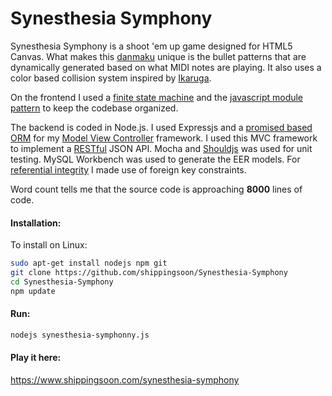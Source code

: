 Synesthesia Symphony
====================

Synesthesia Symphony is a shoot 'em up game designed for HTML5 Canvas. What makes this <a href="https://en.wikipedia.org/wiki/Shoot_%27em_up#Types" target="_blank">danmaku</a> unique is the bullet patterns that are dynamically generated based on what MIDI notes are playing. It also uses a color based collision system inspired by <a href="https://en.wikipedia.org/wiki/Ikaruga" target="_blank">Ikaruga</a>. 

On the frontend I used a <a href="https://github.com/shippingsoon/Finite-State-Machine" target="_blank">finite state machine</a> and the <a href="http://www.adequatelygood.com/JavaScript-Module-Pattern-In-Depth.html" target="_blank">javascript module pattern</a> to keep the codebase organized.

The backend is coded in Node.js. I used Expressjs and a <a href="http://docs.sequelizejs.com/en/latest/">promised based ORM</a> for my <a href="https://en.wikipedia.org/wiki/Model%E2%80%93view%E2%80%93controller">Model View Controller</a> framework. I used this MVC framework to implement a <a href="https://en.wikipedia.org/wiki/Representational_state_transfer">RESTful</a> JSON API. Mocha and <a href="https://github.com/shouldjs/should.js">Shouldjs</a> was used for unit testing. MySQL Workbench was used to generate the EER models. For <a href="https://en.wikipedia.org/wiki/Referential_integrity">referential integrity</a> I made use of foreign key constraints.

Word count tells me that the source code is approaching <b>8000</b> lines of code.

#### Installation:

To install on Linux:<br/>
```sh
sudo apt-get install nodejs npm git
git clone https://github.com/shippingsoon/Synesthesia-Symphony
cd Synesthesia-Symphony
npm update
```
#### Run:

```sh
nodejs synesthesia-symphonny.js
```

#### Play it here:
<a href="https://www.shippingsoon.com/synesthesia-symphony" target="_blank">https://www.shippingsoon.com/synesthesia-symphony</a>
